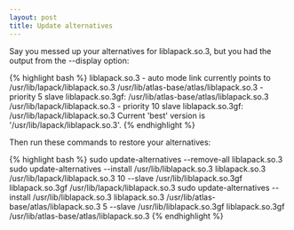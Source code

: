```yaml
---
layout: post
title: Update alternatives
---
```


Say you messed up your alternatives for liblapack.so.3, but you had the output from the --display option:

{% highlight bash %}
liblapack.so.3 - auto mode
  link currently points to /usr/lib/lapack/liblapack.so.3
/usr/lib/atlas-base/atlas/liblapack.so.3 - priority 5
  slave liblapack.so.3gf: /usr/lib/atlas-base/atlas/liblapack.so.3
/usr/lib/lapack/liblapack.so.3 - priority 10
  slave liblapack.so.3gf: /usr/lib/lapack/liblapack.so.3
Current 'best' version is '/usr/lib/lapack/liblapack.so.3'.
{% endhighlight %}

Then run these commands to restore your alternatives:

{% highlight bash %}
sudo update-alternatives --remove-all liblapack.so.3
sudo update-alternatives --install /usr/lib/liblapack.so.3 liblapack.so.3 /usr/lib/lapack/liblapack.so.3 10 --slave /usr/lib/liblapack.so.3gf liblapack.so.3gf /usr/lib/lapack/liblapack.so.3
sudo update-alternatives --install /usr/lib/liblapack.so.3 liblapack.so.3 /usr/lib/atlas-base/atlas/liblapack.so.3 5 --slave /usr/lib/liblapack.so.3gf liblapack.so.3gf /usr/lib/atlas-base/atlas/liblapack.so.3
{% endhighlight %}
